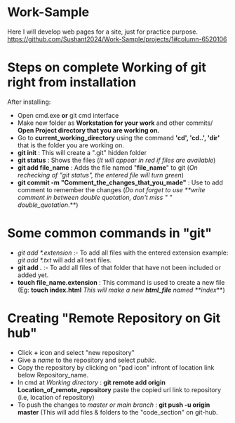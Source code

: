 # Work-Sample
Here I will develop web pages for a site, just for practice purpose. 
https://github.com/Sushant2024/Work-Sample/projects/1#column-6520106

# Steps on complete Working of git right from installation

After installing:
- Open cmd.exe **or** git cmd interface
- Make new folder as **Workstation for your work** and other commits/ **Open Project directory that you are working on.**
- Go to **current_working_directory** using the command **'cd', 'cd..', 'dir'** that is the folder you are working on.
- **git init** : This will create a ".git" hidden folder
- **git status** : Shows the files (_It will appear in red if files are available_)
- **git add file_name** : Adds the file named "**file_name**" to git (_On rechecking of "git status", the entered file will turn green_)
- **git commit -m "Comment_the_changes_that_you_made"** : Use to add comment to remember the changes (_Do not forget to use **write comment in between double quotation, don't miss " " double_quotation_.**)

# Some common commands in "git"

- _git add *.extension_ :- To add all files with the entered extension example: _git add *.txt_ will add all text files.
- **git add .** :- To add all files of that folder that have not been included or added yet.
- **touch file_name.extension** : This command is used to create a new file (Eg: **touch index.html** _This will make a new **html_file** named **index_**)

# Creating "Remote Repository on Git hub"

- Click **+** icon and select "new repository"
- Give a _name_ to the repository and select _public_.
- Copy the repository by clicking on "pad icon" infront of location link below Repository_name.
- In cmd at _Working directory_ : **git remote add origin Location_of_remote_repository** paste the copied url link to repository (i.e, location of repository)
- To push the changes to _master or main branch_ : **git push -u origin master** (This will add files & folders to the "code_section" on git-hub.
